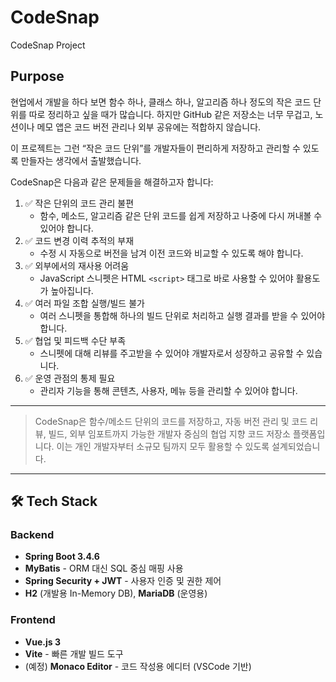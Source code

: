 # CodeSnap
CodeSnap Project

## Purpose
현업에서 개발을 하다 보면 함수 하나, 클래스 하나, 알고리즘 하나 정도의 작은 코드 단위를 따로 정리하고 싶을 때가 많습니다.
하지만 GitHub 같은 저장소는 너무 무겁고, 노션이나 메모 앱은 코드 버전 관리나 외부 공유에는 적합하지 않습니다.

이 프로젝트는 그런 “작은 코드 단위”를 개발자들이 편리하게 저장하고 관리할 수 있도록 만들자는 생각에서 출발했습니다.

CodeSnap은 다음과 같은 문제들을 해결하고자 합니다:

1. ✅ 작은 단위의 코드 관리 불편
    * 함수, 메소드, 알고리즘 같은 단위 코드를 쉽게 저장하고 나중에 다시 꺼내볼 수 있어야 합니다.
2. ✅ 코드 변경 이력 추적의 부재
    * 수정 시 자동으로 버전을 남겨 이전 코드와 비교할 수 있도록 해야 합니다.
3. ✅ 외부에서의 재사용 어려움
    * JavaScript 스니펫은 HTML `<script>` 태그로 바로 사용할 수 있어야 활용도가 높아집니다.
4. ✅ 여러 파일 조합 실행/빌드 불가
    * 여러 스니펫을 통합해 하나의 빌드 단위로 처리하고 실행 결과를 받을 수 있어야 합니다.
5. ✅ 협업 및 피드백 수단 부족
    * 스니펫에 대해 리뷰를 주고받을 수 있어야 개발자로서 성장하고 공유할 수 있습니다.
6. ✅ 운영 관점의 통제 필요
    * 관리자 기능을 통해 콘텐츠, 사용자, 메뉴 등을 관리할 수 있어야 합니다.
---
> CodeSnap은 함수/메소드 단위의 코드를 저장하고, 자동 버전 관리 및 코드 리뷰, 빌드, 외부 임포트까지 가능한 개발자 중심의 협업 지향 코드 저장소 플랫폼입니다.
이는 개인 개발자부터 소규모 팀까지 모두 활용할 수 있도록 설계되었습니다.
---
## 🛠️ Tech Stack

### Backend
- **Spring Boot 3.4.6**
- **MyBatis** - ORM 대신 SQL 중심 매핑 사용
- **Spring Security + JWT** - 사용자 인증 및 권한 제어
- **H2** (개발용 In-Memory DB), **MariaDB** (운영용)

### Frontend
- **Vue.js 3**
- **Vite** - 빠른 개발 빌드 도구
- (예정) **Monaco Editor** - 코드 작성용 에디터 (VSCode 기반)
